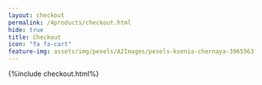 ```yaml
---
layout: checkout
permalink: /4products/checkout.html
hide: true
title: Checkout
icon: "fa fa-cart"
feature-img: assets/img/pexels/A2Images/pexels-ksenia-chernaya-3965563.jpg
---
```

{%include checkout.html%}